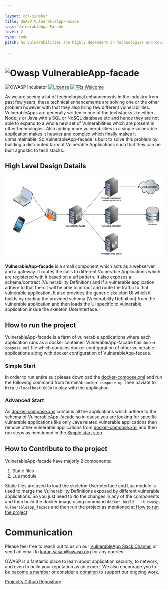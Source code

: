 ```yaml
---

layout: col-sidebar
title: OWASP VulnerableApp-Facade
tags: VulnerableApp-Facade
level: 2
type: code
pitch: As Vulnerabilities are highly dependent on technologies and covering all the technology under on Vulnerable Application is impossible hence VulnerableApp-facade is built to solve this problem by building a distributed farm of Vulnerable Applications such that they can be built agnostic to tech stacks.

---
```

#  ![Owasp VulnerableApp-facade](https://raw.githubusercontent.com/SasanLabs/VulnerableApp/master/docs/logos/Coloured/iconColoured.png)
![OWASP Incubator](https://img.shields.io/badge/owasp-incubator-blue.svg) [![License](https://img.shields.io/badge/License-Apache%202.0-blue.svg)](https://opensource.org/licenses/Apache-2.0) [![PRs Welcome](https://img.shields.io/badge/PRs-welcome-brightgreen.svg?style=flat-square)](http://makeapullrequest.com)

As we are seeing a lot of technological enhancements in the industry from past few years, these technical enhancements are solving one or the other problem however with that they also bring few different vulnerabilities. VulnerableApps are generally written in one of the techstacks like either Node.js or Java with a SQL or NoSQL database etc and hence they are not able to expand to a whole new set of Vulnerabilities which are present in other technologies. Also adding more vulnerabilities in a single vulnerable application makes it heavier and complex which finally makes it unmaintainable. So VulnerableApp-facade is built to solve this problem by building a distributed farm of Vulnerable Applications such that they can be built agnostic to tech stacks.

## High Level Design Details
![High Level Design](./assets/images/VulnerableApp-facade.jpeg)

**VulnerableApp-facade** is a small component which acts as a webserver and a gateway. It routes the calls to different Vulnerable Applications which are registered with it based on a url pattern. It also exposes a schema/contract (Vulnerability Definition) and if a vulnerable application adhere to that then it will be able to intract and route the traffic to that vulnerable application. It also provides the generic skeleton UI which it builds by reading the provided schema (Vulnerability Definition) from the vulnerable application and then loads the UI specific to vulnerable application inside the skeleton UserInterface. 

## How to run the project
VulnerableApp-facade is a farm of vulnerable applications where each application runs as a docker container. VulnerableApp-facade has `docker-compose.yml` file which contains docker configuration of other vulnerable applications along with docker configuration of VulnerableApp-facade. 
### Simple Start ###
In order to run entire suit please download the [docker-compose.xml](https://github.com/SasanLabs/VulnerableApp-facade/blob/main/docker-compose.yml) and run the following command from terminal:
``` docker-compose up ```
Then naviate to ``` http://localhost:8080 ``` to play with the application

### Advanced Start ###
As [docker-compose.xml](https://github.com/SasanLabs/VulnerableApp-facade/blob/main/docker-compose.yml) contains all the applications which adhere to the schema of VulnerableApp-facade so in cause you are looking for specific vulnerable applications like only Java related vulnerable applications then remove other vulnerable applications from [docker-compose.xml](https://github.com/SasanLabs/VulnerableApp-facade/blob/main/docker-compose.yml) and then run steps as mentioned in the [Simple start step](#simple-start).

## How to Contribute to the project
VulnerableApp-facade have majorly 2 components:
1. Static files
2. Lua module

Static files are used to load the skeleton UserInterface and Lua module is used to merge the Vulnerability Definitions exposed by different vulnerable applications.
So you just need to do the changes in any of the components and then build the docker image using command ```docker build . -t owasp-vulnerableapp_facade``` and then run the project as mentioned at [How to run the project](#how-to-run-the-project) 

# Communication
Please feel free to reach out to us on our [VulnerableApp Slack Channel](https://owasp.slack.com/messages/#owasp-vulnerableapp/) or send an email to karan.sasan@owasp.org for any queries.

OWASP is a fantastic place to learn about application security, to network, and even
to build your reputation as an expert. We also encourage you to be [become a member](/membership) or consider
a [donation](https://owasp.org/donate/?reponame=www-project-vulnerableapp-facade&title=OWASP+VulnerableApp-facade) to support our ongoing work.

[Project's Github Repository](https://github.com/SasanLabs/VulnerableApp-facade/)

